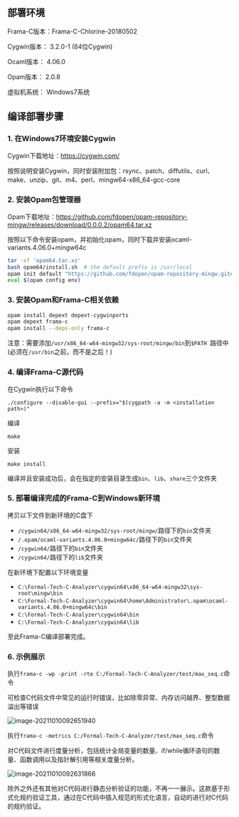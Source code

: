 ## 部署环境 

Frama-C版本：Frama-C-Chlorine-20180502

Cygwin版本：  3.2.0-1	(64位Cygwin)

Ocaml版本：   4.06.0

Opam版本：   2.0.8  

虚拟机系统：   Windows7系统

## 编译部署步骤 

### 1. 在Windows7环境安装Cygwin

Cygwin下载地址：https://cygwin.com/

按照说明安装Cygwin，同时安装附加包：rsync、patch、diffutils、curl、make、unzip、git、m4、perl、mingw64-x86_64-gcc-core

### 2. 安装Opam包管理器

Opam下载地址：https://github.com/fdopen/opam-repository-mingw/releases/download/0.0.0.2/opam64.tar.xz

按照以下命令安装opam，并初始化opam，同时下载并安装ocaml-variants.4.06.0+mingw64c

```bash
tar -xf 'opam64.tar.xz'
bash opam64/install.sh  # the default prefix is /usr/local
opam init default "https://github.com/fdopen/opam-repository-mingw.git#opam2" -c "ocaml-variants.4.06.0+mingw64c" --disable-sandboxing
eval $(opam config env)
```

### 3. 安装Opam和Frama-C相关依赖

```bash
opam install depext depext-cygwinports
opam depext frama-c
opam install --deps-only frama-c
```

注意：需要添加`/usr/x86_64-w64-mingw32/sys-root/mingw/bin`到`$PATH `路径中(必须在`/usr/bin`之前，而不是之后！)

### 4. 编译Frama-C源代码

在Cygwin执行以下命令

`./configure --disable-gui --prefix="$(cygpath -a -m <installation path>)"`

编译

`make`

安装

`make install`

编译并且安装成功后，会在指定的安装目录生成`bin`、`lib`、`share`三个文件夹

### 5. 部署编译完成的Frama-C到Windows新环境

拷贝以下文件到新环境的C盘下

- `/cygwin64/x86_64-w64-mingw32/sys-root/mingw/`路径下的`bin`文件夹
- `/.opam/ocaml-variants.4.06.0+mingw64c/`路径下的`bin`文件夹
- `/cygwin64/`路径下的`bin`文件夹
- `/cygwin64/`路径下的`lib`文件夹

在新环境下配置以下环境变量

- `C:\Formal-Tech-C-Analyzer\cygwin64\x86_64-w64-mingw32\sys-root\mingw\bin`
- `C:\Formal-Tech-C-Analyzer\cygwin64\home\Administrator\.opam\ocaml-variants.4.06.0+mingw64c\bin`
- `C:\Formal-Tech-C-Analyzer\cygwin64\bin`
- `C:\Formal-Tech-C-Analyzer\cygwin64\lib`

至此Frama-C编译部署完成。

### 6. 示例展示

执行`frama-c -wp -print -rte C:/Formal-Tech-C-Analyzer/test/max_seq.c`命令

可检查C代码文件中常见的运行时错误，比如除零异常、内存访问越界、整型数据溢出等错误

![image-20211010092651940](https://user-images.githubusercontent.com/52147760/136679442-3358a235-16a5-4da1-9e71-4bfb041ecf03.png)

执行`frama-c -metrics C:/Formal-Tech-C-Analyzer/test/max_seq.c`命令

对C代码文件进行度量分析，包括统计全局变量的数量、if/while循环语句的数量、函数调用以及指针解引用等相关度量分析。

![image-20211010092631866](https://user-images.githubusercontent.com/52147760/136679461-bfe6827a-b7d5-473d-b2d0-7e2bb19c88d3.png)

除外之外还有其他对C代码进行静态分析验证的功能，不再一一展示。这款基于形式化规约验证工具，通过在C代码中插入规范的形式化语言，自动的进行对C代码的规约验证。
